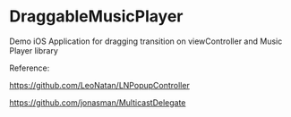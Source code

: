 # DraggableMusicPlayer
Demo iOS Application for dragging transition on viewController and Music Player library


Reference:

https://github.com/LeoNatan/LNPopupController

https://github.com/jonasman/MulticastDelegate

